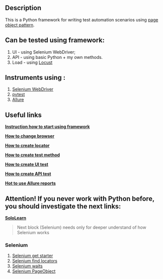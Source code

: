 ## Description
This is a Python framework for writing test automation scenarios using [page object pattern](http://selenium-python.readthedocs.io/page-objects.html).

## Can be tested using framework:
1. UI - using Selenium WebDriver;
2. API - using basic Python + my own methods.
3. Load - using [Locust](https://locust.io/)

## Instruments using :
1.  [Selenium WebDriver](http://www.seleniumhq.org/projects/webdriver/) 
2.  [pytest](https://docs.pytest.org/en/latest/)
3.  [Allure](http://allure.qatools.ru/)

## Useful links
**[Instruction how to start using framework](https://github.com/Goraved/testing_framework/wiki/How-to-start-working-with-framework)**

**[How to change browser](https://github.com/Goraved/testing_framework/wiki/How-to-change-browser)**

**[How to create locator](https://github.com/Goraved/testing_framework/wiki/How-to-create-locator)**

**[How to create test method](https://github.com/Goraved/testing_framework/wiki/How-to-create-test-method)**

**[How to create UI test](https://github.com/Goraved/testing_framework/wiki/How-to-create-UI-test)**

**[How to create API test](https://github.com/Goraved/testing_framework/wiki/How-to-create-API-test)**

**[Hot to use Allure reports](https://github.com/Goraved/testing_framework/wiki/How-to-use-allure-reports)**

## Attention! If you never work with Python before, you should investigate the next links:

**[SoloLearn](https://www.sololearn.com/Course/Python/)**

> Next block (Selenium) needs only for deeper understand of how Selenium works 

### Selenium

1. [Selenium get starter](http://selenium-python.readthedocs.io/getting-started.html)
2. [Selenium find locators](http://selenium-python.readthedocs.io/locating-elements.html)
3. [Selenium waits](http://selenium-python.readthedocs.io/waits.html)
4. [Selenium PageObject](http://selenium-python.readthedocs.io/page-objects.html)
